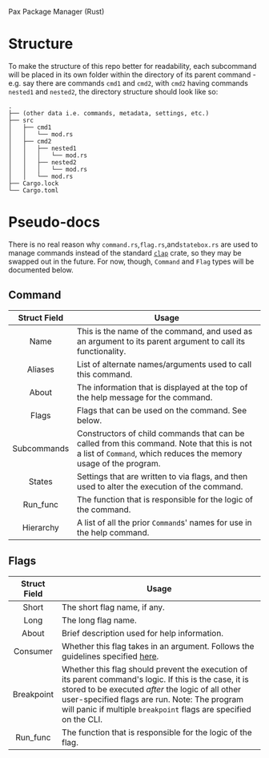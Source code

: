 Pax Package Manager (Rust)

# Structure
To make the structure of this repo better for readability, each subcommand will be placed in its own folder within the directory of its parent command - e.g. say there are commands `cmd1` and `cmd2`, with `cmd2` having commands `nested1` and `nested2`, the directory structure should look like so:
```
.
├── (other data i.e. commands, metadata, settings, etc.)
├── src
│   ├── cmd1
│   │   └── mod.rs
│   ├── cmd2
│   │   ├── nested1
│   │   │   └── mod.rs
│   │   ├── nested2
│   │   │   └── mod.rs
│   │   └── mod.rs
├── Cargo.lock
└── Cargo.toml
```

# Pseudo-docs
There is no real reason why `command.rs`,`flag.rs`,and`statebox.rs` are used to manage commands instead of the standard [`clap`](https://crates.io/crates/clap) crate, so they may be swapped out in the future. For now, though, `Command` and `Flag` types will be documented below.

## Command
| Struct Field | Usage |
|:------------:|-------|
|Name|This is the name of the command, and used as an argument to its parent argument to call its functionality.|
|Aliases|List of alternate names/arguments used to call this command.|
|About|The information that is displayed at the top of the help message for the command.|
|Flags|Flags that can be used on the command. See below.|
|Subcommands|Constructors of child commands that can be called from this command. Note that this is not a list of `Command`, which reduces the memory usage of the program.|
|States|Settings that are written to via flags, and then used to alter the execution of the command.|
|Run_func|The function that is responsible for the logic of the command.|
|Hierarchy|A list of all the prior `Command`s' names for use in the help command.|

## Flags
| Struct Field | Usage |
|:------------:|-------|
|Short|The short flag name, if any.|
|Long|The long flag name.|
|About|Brief description used for help information.|
|Consumer|Whether this flag takes in an argument. Follows the guidelines specified [here](https://github.com/DitherDude/browser/wiki/Universal-information#binary-flags).|
|Breakpoint|Whether this flag should prevent the execution of its parent command's logic. If this is the case, it is stored to be executed _after_ the logic of all other user-specified flags are run. Note: The program will panic if multiple `breakpoint` flags are specified on the CLI.|
|Run_func|The function that is responsible for the logic of the flag.|
